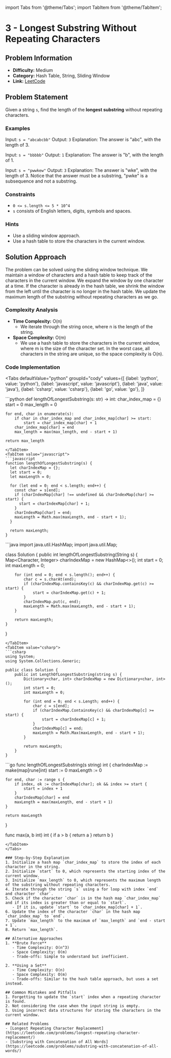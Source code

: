 import Tabs from '@theme/Tabs';
import TabItem from '@theme/TabItem';

# 3 - Longest Substring Without Repeating Characters

## Problem Information
- **Difficulty:** Medium
- **Category:** Hash Table, String, Sliding Window
- **Link:** [LeetCode](https://leetcode.com/problems/longest-substring-without-repeating-characters)

## Problem Statement
Given a string `s`, find the length of the **longest substring** without repeating characters.

### Examples
Input: `s = "abcabcbb"`
Output: `3`
Explanation: The answer is "abc", with the length of 3.

Input: `s = "bbbbb"`
Output: `1`
Explanation: The answer is "b", with the length of 1.

Input: `s = "pwwkew"`
Output: `3`
Explanation: The answer is "wke", with the length of 3.
Notice that the answer must be a substring, "pwke" is a subsequence and not a substring.

### Constraints
- `0 <= s.length <= 5 * 10^4`
- `s` consists of English letters, digits, symbols and spaces.

### Hints
- Use a sliding window approach.
- Use a hash table to store the characters in the current window.

## Solution Approach
The problem can be solved using the sliding window technique. We maintain a window of characters and a hash table to keep track of the characters in the current window. We expand the window by one character at a time. If the character is already in the hash table, we shrink the window from the left until the character is no longer in the hash table. We update the maximum length of the substring without repeating characters as we go.

### Complexity Analysis
- **Time Complexity:** O(n)
  - We iterate through the string once, where n is the length of the string.
- **Space Complexity:** O(m)
  - We use a hash table to store the characters in the current window, where m is the size of the character set. In the worst case, all characters in the string are unique, so the space complexity is O(n).

### Code Implementation
<Tabs
  defaultValue="python"
  groupId="cody"
  values={[
    {label: 'python', value: 'python'},
    {label: 'javascript', value: 'javascript'},
    {label: 'java', value: 'java'},
    {label: 'csharp', value: 'csharp'},
    {label: 'go', value: 'go'},
  ]}
>
<TabItem value="python">
```python
def lengthOfLongestSubstring(s: str) -> int:
    char_index_map = {}
    start = 0
    max_length = 0

    for end, char in enumerate(s):
        if char in char_index_map and char_index_map[char] >= start:
            start = char_index_map[char] + 1
        char_index_map[char] = end
        max_length = max(max_length, end - start + 1)

    return max_length
```
</TabItem>
<TabItem value="javascript">
```javascript
function lengthOfLongestSubstring(s) {
  let charIndexMap = {};
  let start = 0;
  let maxLength = 0;

  for (let end = 0; end < s.length; end++) {
    const char = s[end];
    if (charIndexMap[char] !== undefined && charIndexMap[char] >= start) {
      start = charIndexMap[char] + 1;
    }
    charIndexMap[char] = end;
    maxLength = Math.max(maxLength, end - start + 1);
  }

  return maxLength;
}
```
</TabItem>
<TabItem value="java">
```java
import java.util.HashMap;
import java.util.Map;

class Solution {
    public int lengthOfLongestSubstring(String s) {
        Map<Character, Integer> charIndexMap = new HashMap<>();
        int start = 0;
        int maxLength = 0;

        for (int end = 0; end < s.length(); end++) {
            char c = s.charAt(end);
            if (charIndexMap.containsKey(c) && charIndexMap.get(c) >= start) {
                start = charIndexMap.get(c) + 1;
            }
            charIndexMap.put(c, end);
            maxLength = Math.max(maxLength, end - start + 1);
        }

        return maxLength;
    }
}
```
</TabItem>
<TabItem value="csharp">
```csharp
using System;
using System.Collections.Generic;

public class Solution {
    public int LengthOfLongestSubstring(string s) {
        Dictionary<char, int> charIndexMap = new Dictionary<char, int>();
        int start = 0;
        int maxLength = 0;

        for (int end = 0; end < s.Length; end++) {
            char c = s[end];
            if (charIndexMap.ContainsKey(c) && charIndexMap[c] >= start) {
                start = charIndexMap[c] + 1;
            }
            charIndexMap[c] = end;
            maxLength = Math.Max(maxLength, end - start + 1);
        }

        return maxLength;
    }
}
```
</TabItem>
<TabItem value="go">
```go
func lengthOfLongestSubstring(s string) int {
    charIndexMap := make(map[rune]int)
    start := 0
    maxLength := 0

    for end, char := range s {
        if index, ok := charIndexMap[char]; ok && index >= start {
            start = index + 1
        }
        charIndexMap[char] = end
        maxLength = max(maxLength, end - start + 1)
    }

    return maxLength
}

func max(a, b int) int {
    if a > b {
        return a
    }
    return b
}
```
</TabItem>
</Tabs>

### Step-by-Step Explanation
1. Initialize a hash map `char_index_map` to store the index of each character in the string.
2. Initialize `start` to 0, which represents the starting index of the current window.
3. Initialize `max_length` to 0, which represents the maximum length of the substring without repeating characters.
4. Iterate through the string `s` using a for loop with index `end` and character `char`.
5. Check if the character `char` is in the hash map `char_index_map` and if its index is greater than or equal to `start`.
   - If it is, update `start` to `char_index_map[char] + 1`.
6. Update the index of the character `char` in the hash map `char_index_map` to `end`.
7. Update `max_length` to the maximum of `max_length` and `end - start + 1`.
8. Return `max_length`.

## Alternative Approaches
1. **Brute Force**
   - Time Complexity: O(n^3)
   - Space Complexity: O(m)
   - Trade-offs: Simple to understand but inefficient.

2. **Using a Set**
   - Time Complexity: O(n)
   - Space Complexity: O(m)
   - Trade-offs: Similar to the hash table approach, but uses a set instead.

## Common Mistakes and Pitfalls
1. Forgetting to update the `start` index when a repeating character is found.
2. Not considering the case when the input string is empty.
3. Using incorrect data structures for storing the characters in the current window.

## Related Problems
- [Longest Repeating Character Replacement](https://leetcode.com/problems/longest-repeating-character-replacement/)
- [Substring with Concatenation of All Words](https://leetcode.com/problems/substring-with-concatenation-of-all-words/)
